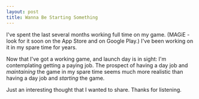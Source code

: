 ```yaml
---
layout: post
title: Wanna Be Starting Something
---
```


I've spent the last several months working full time on my game. (MAGiE - look for it soon on the App Store and on Google Play.) I've been working on it in my spare time for years.

Now that I've got a working game, and launch day is in sight: I'm contemplating getting a paying job. The prospect of having a day job and _maintaining_ the game in my spare time seems much more realistic than having a day job and _starting_ the game.

Just an interesting thought that I wanted to share. Thanks for listening.
